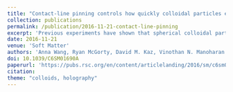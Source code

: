 ```yaml
---
title: "Contact-line pinning controls how quickly colloidal particles equilibrate with liquid interfaces"
collection: publications
permalink: /publication/2016-11-21-contact-line-pinning
excerpt: 'Previous experiments have shown that spherical colloidal particles relax to equilibrium slowly after they adsorb to a liquid–liquid interface, despite the large interfacial energy gradient driving the adsorption. The slow relaxation has been explained in terms of transient pinning and depinning of the contact line on the surface of the particles. However, the nature of the pinning sites has not been investigated in detail. We use digital holographic microscopy to track a variety of colloidal spheres—inorganic and organic, charge-stabilized and sterically stabilized, aqueous and non-aqueous—as they breach liquid interfaces.'
date: 2016-11-21
venue: 'Soft Matter'
authors: 'Anna Wang, Ryan McGorty, David M. Kaz, Vinothan N. Manoharan'
doi: 10.1039/C6SM01690A
paperurl: 'https://pubs.rsc.org/en/content/articlelanding/2016/sm/c6sm01690a'
citation: 
theme: "colloids, holography"
---
```

